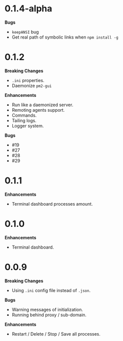 # 0.1.4-alpha
**Bugs**
- `keepANSI` bug
- Get real path of symbolic links when `npm install -g`

# 0.1.2
**Breaking Changes**
- `.ini` properties.
- Daemonize `pm2-gui`

**Enhancements**
- Run like a daemonized server.
- Remoting agents support.
- Commands.
- Tailing logs.
- Logger system.

**Bugs**
- #19
- #27
- #28
- #29

# 0.1.1
**Enhancements**
- Terminal dashboard processes amount.

# 0.1.0
**Enhancements**
- Terminal dashboard.

# 0.0.9
**Breaking Changes**
- Using `.ini` config file instead of `.json`.

**Bugs**
- Warning messages of initialization.
- Running behind proxy / sub-domain.

**Enhancements**
- Restart / Delete / Stop / Save all processes.